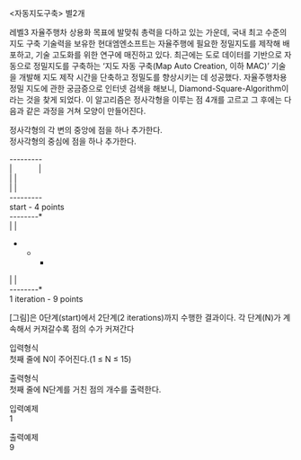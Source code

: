 <자동지도구축> 별2개

레벨3 자율주행차 상용화 목표에 발맞춰 총력을 다하고 있는 가운데, 
국내 최고 수준의 지도 구축 기술력을 보유한 현대엠엔소프트는 
자율주행에 필요한 정밀지도를 제작해 배포하고, 기술 고도화를 위한 연구에 매진하고 있다. 
최근에는 도로 데이터를 기반으로 자동으로 정밀지도를 구축하는
‘지도 자동 구축(Map Auto Creation, 이하 MAC)’ 기술을 
개발해 지도 제작 시간을 단축하고 정밀도를 향상시키는 데 성공했다. 
자율주행차용 정밀 지도에 관한 궁금증으로 인터넷 검색을 해보니,
Diamond-Square-Algorithm이라는 것을 찾게 되었다. 
이 알고리즘은 정사각형을 이루는 점 4개를 고르고 그 후에는 
다음과 같은 과정을 거쳐 모양이 만들어진다.

정사각형의 각 변의 중앙에 점을 하나 추가한다.   <br>
정사각형의 중심에 점을 하나 추가한다.

*---------*  <br>
|&nbsp;&nbsp;&nbsp;&nbsp;&nbsp;&nbsp;&nbsp;&nbsp;&nbsp;&nbsp;&nbsp; |  <br>
|         |  <br>
|         |  <br>
*---------*  <br>
start - 4 points <br>
*----*----*  <br>
|         |  <br>
*    *    *  <br>
|         |  <br>
*----*----*  <br>
1 iteration - 9 points

[그림]은 0단계(start)에서 2단계(2 iterations)까지 수행한 결과이다. 
각 단계(N)가 계속해서 커져갈수록 점의 수가 커져간다

입력형식 <br>
첫째 줄에 N이 주어진다.(1 ≤ N ≤ 15)

출력형식 <br>
첫째 줄에 N단계를 거친 점의 개수를 출력한다.

입력예제 <br>
1

출력예제 <br>
9

